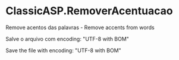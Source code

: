 # ClassicASP.RemoverAcentuacao
Remove acentos das palavras - Remove accents from words

Salve o arquivo com encoding: "UTF-8 with BOM"

Save the file with encoding: "UTF-8 with BOM"
